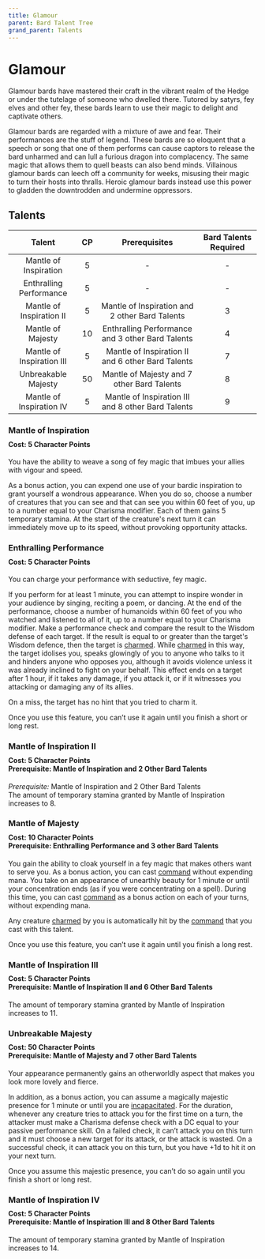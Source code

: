 ```yaml
---
title: Glamour
parent: Bard Talent Tree
grand_parent: Talents
---
```


# Glamour
Glamour bards have mastered their craft in the vibrant realm of the Hedge or under the tutelage of someone who dwelled there. Tutored by satyrs, fey elves and other fey, these bards learn to use their magic to delight and captivate others.

Glamour bards are regarded with a mixture of awe and fear. Their performances are the stuff of legend. These bards are so eloquent that a speech or song that one of them performs can cause captors to release the bard unharmed and can lull a furious dragon into complacency. The same magic that allows them to quell beasts can also bend minds. Villainous glamour bards can leech off a community for weeks, misusing their magic to turn their hosts into thralls. Heroic glamour bards instead use this power to gladden the downtrodden and undermine oppressors.

## Talents

| Talent | CP | Prerequisites | Bard Talents Required |
|:------:|:--:|:-------------:|:---------------------:|
| Mantle of Inspiration     | 5  | - | - |
| Enthralling Performance   | 5  | - | - |
| Mantle of Inspiration II  | 5  | Mantle of Inspiration and 2 other Bard Talents | 3 |
| Mantle of Majesty         | 10 | Enthralling Performance and 3 other Bard Talents | 4 |
| Mantle of Inspiration III | 5  | Mantle of Inspiration II and 6 other Bard Talents | 7 |
| Unbreakable Majesty       | 50 | Mantle of Majesty and 7 other Bard Talents | 8 |
| Mantle of Inspiration IV  | 5  | Mantle of Inspiration III and 8 other Bard Talents | 9 |

### Mantle of Inspiration

<div style="margin-top:-10px;"></div>

#### **Cost:** 5 Character Points
You have the ability to weave a song of fey magic that imbues your allies with vigour and speed.

As a bonus action, you can expend one use of your bardic inspiration to grant yourself a wondrous appearance. When you do so, choose a number of creatures that you can see and that can see you within 60 feet of you, up to a number equal to your Charisma modifier. Each of them gains 5 temporary stamina. At the start of the creature's next turn it can immediately move up to its speed, without provoking opportunity attacks.

### Enthralling Performance

<div style="margin-top:-10px;"></div>

#### **Cost:** 5 Character Points
You can charge your performance with seductive, fey magic.

If you perform for at least 1 minute, you can attempt to inspire wonder in your audience by singing, reciting a poem, or dancing. At the end of the performance, choose a number of humanoids within 60 feet of you who watched and listened to all of it, up to a number equal to your Charisma modifier. Make a performance check and compare the result to the Wisdom defense of each target. If the result is equal to or greater than the target's Wisdom defence, then the target is [charmed](https://stormchaserroleplaying.com/stormchaserRPG/Conditions/Charmed/). While [charmed](https://stormchaserroleplaying.com/stormchaserRPG/Conditions/Charmed/) in this way, the target idolises you, speaks glowingly of you to anyone who talks to it and hinders anyone who opposes you, although it avoids violence unless it was already inclined to fight on your behalf. This effect ends on a target after 1 hour, if it takes any damage, if you attack it, or if it witnesses you attacking or damaging any of its allies.

On a miss, the target has no hint that you tried to charm it.

Once you use this feature, you can’t use it again until you finish a short or long rest.

### Mantle of Inspiration II

<div style="margin-top:-10px;"></div>

#### **Cost:** 5 Character Points<br>**Prerequisite:** Mantle of Inspiration and 2 Other Bard Talents
*Prerequisite:* Mantle of Inspiration and 2 Other Bard Talents<br>
The amount of temporary stamina granted by Mantle of Inspiration increases to 8.

### Mantle of Majesty

<div style="margin-top:-10px;"></div>

#### **Cost:** 10 Character Points<br>**Prerequisite:** Enthralling Performance and 3 other Bard Talents
You gain the ability to cloak yourself in a fey magic that makes others want to serve you. As a bonus action, you can cast [command]() without expending mana. You take on an appearance of unearthly beauty for 1 minute or until your concentration ends (as if you were concentrating on a spell). During this time, you can cast [command]() as a bonus action on each of your turns, without expending mana.

Any creature [charmed](https://stormchaserroleplaying.com/stormchaserRPG/Conditions/Charmed/) by you is automatically hit by the [command]() that you cast with this talent.

Once you use this feature, you can’t use it again until you finish a long rest.

### Mantle of Inspiration III

<div style="margin-top:-10px;"></div>

#### **Cost:** 5 Character Points<br>**Prerequisite:** Mantle of Inspiration II and 6 Other Bard Talents
The amount of temporary stamina granted by Mantle of Inspiration increases to 11.

### Unbreakable Majesty

<div style="margin-top:-10px;"></div>

#### **Cost:** 50 Character Points<br>**Prerequisite:** Mantle of Majesty and 7 other Bard Talents
Your appearance permanently gains an otherworldly aspect that makes you look more lovely and fierce.

In addition, as a bonus action, you can assume a magically majestic presence for 1 minute or until you are [incapacitated](https://stormchaserroleplaying.com/stormchaserRPG/Conditions/Incapacitated/). For the duration, whenever any creature tries to attack you for the first time on a turn, the attacker must make a Charisma defense check with a DC equal to your passive performance skill. On a failed check, it can’t attack you on this turn and it must choose a new target for its attack, or the attack is wasted. On a successful check, it can attack you on this turn, but you have +1d to hit it on your next turn.

Once you assume this majestic presence, you can’t do so again until you finish a short or long rest.

### Mantle of Inspiration IV

<div style="margin-top:-10px;"></div>

#### **Cost:** 5 Character Points<br>**Prerequisite:** Mantle of Inspiration III and 8 Other Bard Talents
The amount of temporary stamina granted by Mantle of Inspiration increases to 14.
